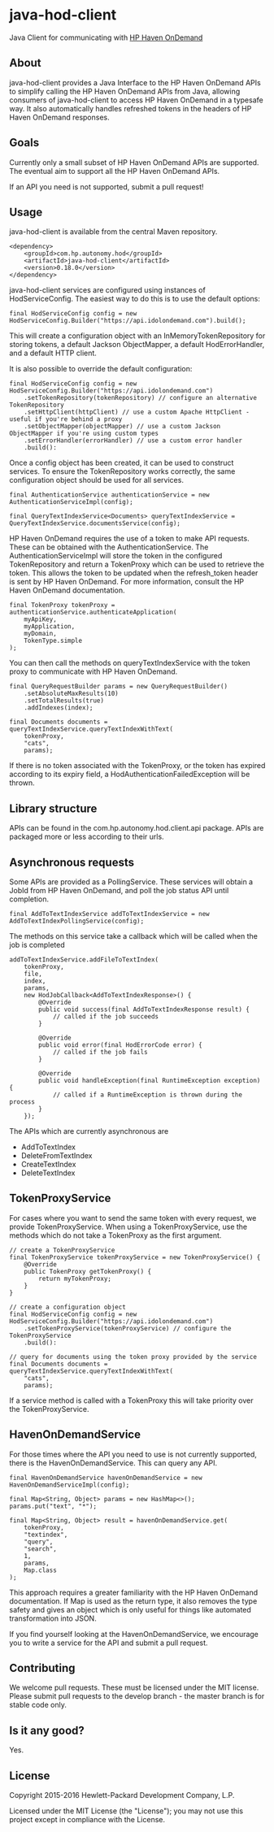 # java-hod-client

Java Client for communicating with [HP Haven OnDemand](http://www.idolondemand.com)

## About
java-hod-client provides a Java Interface to the HP Haven OnDemand APIs to simplify calling the HP Haven OnDemand APIs
from Java, allowing consumers of java-hod-client to access HP Haven OnDemand in a typesafe way. It also automatically
handles refreshed tokens in the headers of HP Haven OnDemand responses.

## Goals
Currently only a small subset of HP Haven OnDemand APIs are supported. The eventual aim to support all the HP Haven
OnDemand APIs.

If an API you need is not supported, submit a pull request!

## Usage

java-hod-client is available from the central Maven repository.

    <dependency>
        <groupId>com.hp.autonomy.hod</groupId>
        <artifactId>java-hod-client</artifactId>
        <version>0.18.0</version>
    </dependency>

java-hod-client services are configured using instances of HodServiceConfig. The easiest way to do this is to use the
default options:

    final HodServiceConfig config = new HodServiceConfig.Builder("https://api.idolondemand.com").build();

This will create a configuration object with an InMemoryTokenRepository for storing tokens, a default Jackson
ObjectMapper, a default HodErrorHandler, and a default HTTP client. 

It is also possible to override the default configuration:

    final HodServiceConfig config = new HodServiceConfig.Builder("https://api.idolondemand.com")
        .setTokenRepository(tokenRepository) // configure an alternative TokenRepository
        .setHttpClient(httpClient) // use a custom Apache HttpClient - useful if you're behind a proxy
        .setObjectMapper(objectMapper) // use a custom Jackson ObjectMapper if you're using custom types
        .setErrorHandler(errorHandler) // use a custom error handler
        .build():

Once a config object has been created, it can be used to construct services. To ensure the TokenRepository works
correctly, the same configuration object should be used for all services.

    final AuthenticationService authenticationService = new AuthenticationServiceImpl(config);

    final QueryTextIndexService<Documents> queryTextIndexService = QueryTextIndexService.documentsService(config);
    
HP Haven OnDemand requires the use of a token to make API requests. These can be obtained with the 
AuthenticationService. The AuthenticationServiceImpl will store the token in the configured TokenRepository and return a
TokenProxy which can be used to retrieve the token. This allows the token to be updated when the refresh_token header is
sent by HP Haven OnDemand.
For more information, consult the HP Haven OnDemand documentation.

    final TokenProxy tokenProxy = authenticationService.authenticateApplication(
        myApiKey,
        myApplication,
        myDomain,
        TokenType.simple
    );

You can then call the methods on queryTextIndexService with the token proxy to communicate with HP Haven OnDemand.

    final QueryRequestBuilder params = new QueryRequestBuilder()
        .setAbsoluteMaxResults(10)
        .setTotalResults(true)
        .addIndexes(index);

    final Documents documents = queryTextIndexService.queryTextIndexWithText(
        tokenProxy,
        "cats",
        params);
        
If there is no token associated with the TokenProxy, or the token has expired according to its expiry field, a
HodAuthenticationFailedException will be thrown.

## Library structure
APIs can be found in the com.hp.autonomy.hod.client.api package. APIs are packaged more or less according to their urls.

## Asynchronous requests
Some APIs are provided as a PollingService. These services will obtain a JobId from HP Haven OnDemand, and poll the job
status API until completion.

    final AddToTextIndexService addToTextIndexService = new AddToTextIndexPollingService(config);

The methods on this service take a callback which will be called when the job is completed

    addToTextIndexService.addFileToTextIndex(
        tokenProxy, 
        file, 
        index, 
        params, 
        new HodJobCallback<AddToTextIndexResponse>() {
            @Override
            public void success(final AddToTextIndexResponse result) {
                // called if the job succeeds
            }
    
            @Override
            public void error(final HodErrorCode error) {
                // called if the job fails
            }
    
            @Override
            public void handleException(final RuntimeException exception) {
                // called if a RuntimeException is thrown during the process
            }
        });


The APIs which are currently asynchronous are

* AddToTextIndex
* DeleteFromTextIndex
* CreateTextIndex
* DeleteTextIndex

## TokenProxyService
For cases where you want to send the same token with every request, we provide TokenProxyService. When using a
TokenProxyService, use the methods which do not take a TokenProxy as the first argument.

    // create a TokenProxyService
    final TokenProxyService tokenProxyService = new TokenProxyService() {
        @Override
        public TokenProxy getTokenProxy() {
            return myTokenProxy;
        }
    }

    // create a configuration object
    final HodServiceConfig config = new HodServiceConfig.Builder("https://api.idolondemand.com")
        .setTokenProxyService(tokenProxyService) // configure the TokenProxyService
        .build():

    // query for documents using the token proxy provided by the service
    final Documents documents = queryTextIndexService.queryTextIndexWithText(
        "cats",
        params);

If a service method is called with a TokenProxy this will take priority over the TokenProxyService.

## HavenOnDemandService
For those times where the API you need to use is not currently supported, there is the HavenOnDemandService. This can
query any API.

    final HavenOnDemandService havenOnDemandService = new HavenOnDemandServiceImpl(config);
    
    final Map<String, Object> params = new HashMap<>();
    params.put("text", "*");
    
    final Map<String, Object> result = havenOnDemandService.get(
        tokenProxy, 
        "textindex", 
        "query", 
        "search", 
        1, 
        params, 
        Map.class
    );
    
This approach requires a greater familiarity with the HP Haven OnDemand documentation. If Map is used as the return 
type, it also removes the type safety and gives an object which is only useful for things like automated transformation 
into JSON.

If you find yourself looking at the HavenOnDemandService, we encourage you to write a service for the API and submit a 
pull request.

## Contributing
We welcome pull requests. These must be licensed under the MIT license. Please submit pull requests to the develop
branch - the master branch is for stable code only.

## Is it any good?
Yes.

## License
Copyright 2015-2016 Hewlett-Packard Development Company, L.P.

Licensed under the MIT License (the "License"); you may not use this project except in compliance with the License.